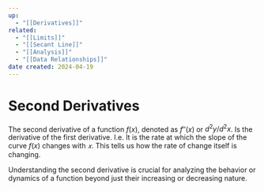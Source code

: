 ```yaml
---
up:
  - "[[Derivatives]]"
related:
  - "[[Limits]]"
  - "[[Secant Line]]"
  - "[[Analysis]]"
  - "[[Data Relationships]]"
date created: 2024-04-19
---
```

# Second Derivatives
The second derivative of a function $f(x)$, denoted as $f′′(x)$ or $d^2y/d^2x$​.
Is the derivative of the first derivative. 
	I.e. It is the rate at which the slope of the curve $f(x)$ changes with $𝑥$. 
		This tells us how the rate of change itself is changing.

Understanding the second derivative is crucial for analyzing the behavior or dynamics of a function beyond just their increasing or decreasing nature. 

